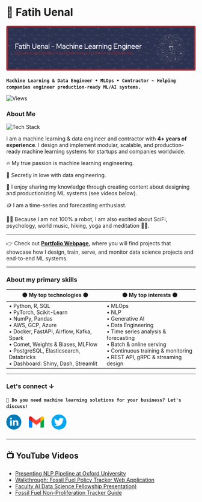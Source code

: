 # 🤖 Fatih Uenal

![Banner](images/github-header-image(4).png)

**`Machine Learning & Data Engineer • MLOps • Contractor ~ Helping companies engineer production-ready ML/AI systems.`**

![Views](https://komarev.com/ghpvc/?username=FUenal)

### About Me

<img src="https://skillicons.dev/icons?i=python,r,vscode,pytorch,tensorflow,sklearn,opencv,docker,kubernetes,git,aws,gcp,azure,sqlite,postgres,mysql,mongodb,fastapi,flask,kafka,&perline=10" alt="Tech Stack" /> 

I am a machine learning & data engineer and contractor with **4+ years of experience**. I design and implement modular, scalable, and production-ready machine learning systems for startups and companies worldwide. 

🔥 My true passion is machine learning engineering. <br/>

💛 Secretly in love with data engineering. <br/>

🎨 I enjoy sharing my knowledge through creating content about designing and productionizing ML systems (see videos below). 

🪙 I am a time-series and forecasting enthusiast. <br/>

👱🏻 Because I am not 100% a robot, I am also excited about SciFi, psychology, world music, hiking, yoga and meditation 🧘‍♂️. <br/>

------

👉 Check out [**Portfolio Webpage**](https://dataiq.netlify.app/), where you will find projects that showcase how I design, train, serve, and monitor data science projects and end-to-end ML systems.

-----

### About my primary skills

| ⚫️ My **top** technologies ⚫️ | ⚫️ My **top** interests ⚫️ |
|---------------|--------------|
| • Python, R, SQL <br/> • PyTorch, Scikit-Learn <br/> • NumPy, Pandas <br/> • AWS, GCP, Azure <br/> • Docker, FastAPI, Airflow, Kafka, Spark <br/> • Comet, Weights & Biases, MLFlow <br/> • PostgreSQL, Elasticsearch, Databricks <br/> • Dashboard: Shiny, Dash, Streamlit <br/> | • MLOps <br/> • NLP <br/> • Generative AI <br/> • Data Engineering <br/> • Time series analysis & forecasting <br/> • Batch & online serving <br/> • Continuous training & monitoring <br/> • REST API, gRPC & streaming design <br/> |

-----
### Let's connect ↓

**`💬 Do you need machine learning solutions for your business? Let's discuss!`**

[<img alt="linkedin" width="40px" src="images/linkedin.png" align="left" style="padding-right:20px;"/>](https://www.linkedin.com/in/fatih-uenal/)
[<img alt="gmail" width="40px" src="images/gmail.png" align="left" style="padding-right:20px;"/>](mailto:mars.fatih@gmail.com?subject=[From%20GitHub]%20ML%20Collaborations)
[<img alt="twitter" width="40px" src="images/twitter.png" align="left" style="padding-right:20px;"/>](https://twitter.com/DrUenal)

<br/>
<br/>
<br/>

-----

<h2>📺 YouTube Videos</h2>

- [Presenting NLP Pipeline at Oxford University](https://www.youtube.com/watch?t=1&v=Qjkw1twD2No&feature=youtu.be&ab_channel=StockholmEnvironmentInstitute)
- [Walkthrough: Fossil Fuel Policy Tracker Web Application](https://youtu.be/SMStcR4YN8o?si=w8AMhL7HrNqHfm-S)
- [Faculty AI Data Science Fellowship Presentation)](https://youtu.be/3UAe-SgLuT4?si=63bDHbXKL6LiM7Ke)
- [Fossil Fuel Non-Proliferation Tracker Guide](https://youtu.be/1yU8l9RpyVc?si=GQQNe28kWXFnHgOx)
